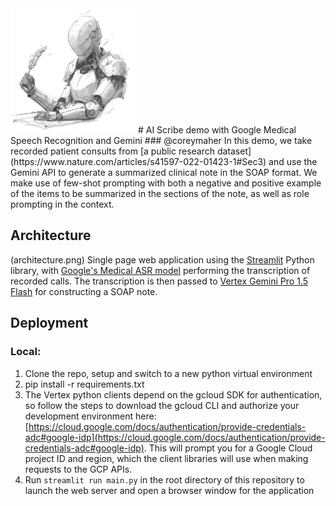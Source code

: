 <img src="ai_scribe.webp" width="200">
# AI Scribe demo with Google Medical Speech Recognition and Gemini
### @coreymaher
In this demo, we take recorded patient consults from [a public research dataset](https://www.nature.com/articles/s41597-022-01423-1#Sec3) and use the Gemini API to generate a summarized clinical note in the SOAP format. 
We make use of few-shot prompting with both a negative and positive example of the items to be summarized in the sections of the note, as well as role prompting in the context. 

## Architecture
(architecture.png)
Single page web application using the [Streamlit](https://streamlit.io/) Python library, with [Google's Medical ASR model](https://cloud.google.com/speech-to-text/docs/medical-models) performing the transcription of recorded calls. The transcription is then passed to [Vertex Gemini Pro 1.5 Flash](https://console.cloud.google.com/vertex-ai) for constructing a SOAP note. 

## Deployment 
### Local: 
1. Clone the repo, setup and switch to a new python virtual environment
2. pip install -r requirements.txt
3. The Vertex python clients depend on the gcloud SDK for authentication, so follow the steps to download the gcloud CLI and authorize your development environment here: [https://cloud.google.com/docs/authentication/provide-credentials-adc#google-idp](https://cloud.google.com/docs/authentication/provide-credentials-adc#google-idp). This will prompt you for a Google Cloud project ID and region, which the client libraries will use when making requests to the GCP APIs. 
4. Run `streamlit run main.py` in the root directory of this repository to launch the web server and open a browser window for the application